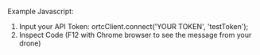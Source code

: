 Example Javascript:
1. Input your API Token: ortcClient.connect('YOUR TOKEN', 'testToken');
2. Inspect Code (F12 with Chrome browser to see the message from your drone)


